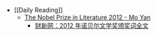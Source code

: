 - [[Daily Reading]]
	- [The Nobel Prize in Literature 2012 - Mo Yan](https://www.nobelprize.org/prizes/literature/2012/8303-presentationstal-2012-2/)
		- [财新网：2012 年诺贝尔文学奖颁奖词全文](https://china.caixin.com/2012-12-11/100470901.html)